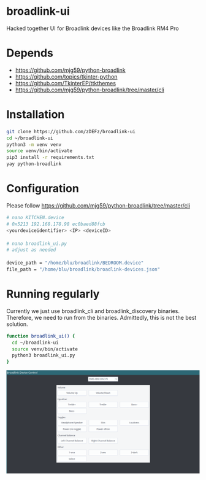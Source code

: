 # broadlink-ui
Hacked together UI for Broadlink devices like the Broadlink RM4 Pro

# Depends
- https://github.com/mjg59/python-broadlink
- https://github.com/topics/tkinter-python
- https://github.com/TkinterEP/ttkthemes
- https://github.com/mjg59/python-broadlink/tree/master/cli

# Installation
```bash
git clone https://github.com/zDEFz/broadlink-ui
cd ~/broadlink-ui
python3 -m venv venv
source venv/bin/activate
pip3 install -r requirements.txt
yay python-broadlink
```
# Configuration

Please follow https://github.com/mjg59/python-broadlink/tree/master/cli
```bash
# nano KITCHEN.device
# 0x5213 192.168.178.98 ec0baed88fcb
<yourdeviceidentifier> <IP> <deviceID>

# nano broadlink_ui.py
# adjust as needed

device_path = "/home/blu/broadlink/BEDROOM.device"
file_path = "/home/blu/broadlink/broadlink-devices.json"
```


# Running regularly
Currently we just use broadlink_cli and broadlink_discovery binaries.
Therefore, we need to run from the binaries.
Admittedly, this is not the best solution.

```bash
function broadlink_ui() {
  cd ~/broadlink-ui
  source venv/bin/activate
  python3 broadlink_ui.py
}
```
![Broadlink_ui](https://raw.githubusercontent.com/zDEFz/broadlink-ui/main/broadlink-ui.png)
